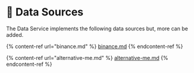 # 🔢 Data Sources

The Data Service implements the following data sources but, more can be added.

{% content-ref url="binance.md" %}
[binance.md](binance.md)
{% endcontent-ref %}

{% content-ref url="alternative-me.md" %}
[alternative-me.md](alternative-me.md)
{% endcontent-ref %}
